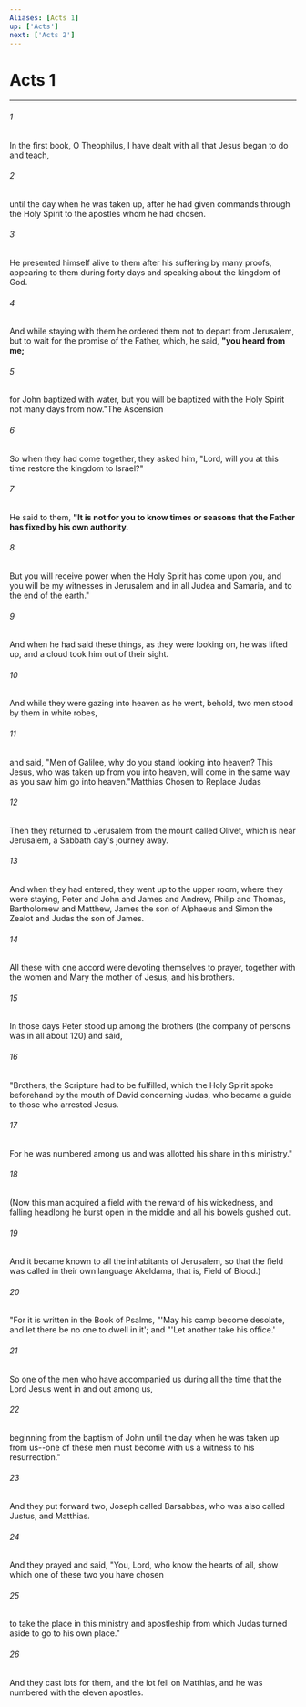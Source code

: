 ```yaml
---
Aliases: [Acts 1]
up: ['Acts']
next: ['Acts 2']
---
```

# Acts 1

***

 

###### 1 
In the first book, O Theophilus, I have dealt with all that Jesus began to do and teach, 
 

###### 2 
until the day when he was taken up, after he had given commands through the Holy Spirit to the apostles whom he had chosen. 
 

###### 3 
He presented himself alive to them after his suffering by many proofs, appearing to them during forty days and speaking about the kingdom of God.
 
 

###### 4 
And while staying with them he ordered them not to depart from Jerusalem, but to wait for the promise of the Father, which, he said, **"you heard from me;** 
 

###### 5 
for John baptized with water, but you will be baptized with the Holy Spirit not many days from now."The Ascension
 
 

###### 6 
So when they had come together, they asked him, "Lord, will you at this time restore the kingdom to Israel?" 
 

###### 7 
He said to them, **"It is not for you to know times or seasons that the Father has fixed by his own authority.** 
 

###### 8 
But you will receive power when the Holy Spirit has come upon you, and you will be my witnesses in Jerusalem and in all Judea and Samaria, and to the end of the earth." 
 

###### 9 
And when he had said these things, as they were looking on, he was lifted up, and a cloud took him out of their sight. 
 

###### 10 
And while they were gazing into heaven as he went, behold, two men stood by them in white robes, 
 

###### 11 
and said, "Men of Galilee, why do you stand looking into heaven? This Jesus, who was taken up from you into heaven, will come in the same way as you saw him go into heaven."Matthias Chosen to Replace Judas
 
 

###### 12 
Then they returned to Jerusalem from the mount called Olivet, which is near Jerusalem, a Sabbath day's journey away. 
 

###### 13 
And when they had entered, they went up to the upper room, where they were staying, Peter and John and James and Andrew, Philip and Thomas, Bartholomew and Matthew, James the son of Alphaeus and Simon the Zealot and Judas the son of James. 
 

###### 14 
All these with one accord were devoting themselves to prayer, together with the women and Mary the mother of Jesus, and his brothers.
 
 

###### 15 
In those days Peter stood up among the brothers (the company of persons was in all about 120) and said, 
 

###### 16 
"Brothers, the Scripture had to be fulfilled, which the Holy Spirit spoke beforehand by the mouth of David concerning Judas, who became a guide to those who arrested Jesus. 
 

###### 17 
For he was numbered among us and was allotted his share in this ministry." 
 

###### 18 
(Now this man acquired a field with the reward of his wickedness, and falling headlong he burst open in the middle and all his bowels gushed out. 
 

###### 19 
And it became known to all the inhabitants of Jerusalem, so that the field was called in their own language Akeldama, that is, Field of Blood.) 
 

###### 20 
"For it is written in the Book of Psalms,
 "'May his camp become desolate, 
 and let there be no one to dwell in it';
 and
 "'Let another take his office.'
 
 

###### 21 
So one of the men who have accompanied us during all the time that the Lord Jesus went in and out among us, 
 

###### 22 
beginning from the baptism of John until the day when he was taken up from us--one of these men must become with us a witness to his resurrection." 
 

###### 23 
And they put forward two, Joseph called Barsabbas, who was also called Justus, and Matthias. 
 

###### 24 
And they prayed and said, "You, Lord, who know the hearts of all, show which one of these two you have chosen 
 

###### 25 
to take the place in this ministry and apostleship from which Judas turned aside to go to his own place." 
 

###### 26 
And they cast lots for them, and the lot fell on Matthias, and he was numbered with the eleven apostles.
 
